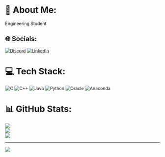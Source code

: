# 💫 About Me:
Engineering Student


## 🌐 Socials:
[![Discord](https://img.shields.io/badge/Discord-%237289DA.svg?logo=discord&logoColor=white)](https://discord.gg/Varalakshmi) [![LinkedIn](https://img.shields.io/badge/LinkedIn-%230077B5.svg?logo=linkedin&logoColor=white)](https://linkedin.com/in/Varalakshmi) 

# 💻 Tech Stack:
![C](https://img.shields.io/badge/c-%2300599C.svg?style=for-the-badge&logo=c&logoColor=white) ![C++](https://img.shields.io/badge/c++-%2300599C.svg?style=for-the-badge&logo=c%2B%2B&logoColor=white) ![Java](https://img.shields.io/badge/java-%23ED8B00.svg?style=for-the-badge&logo=openjdk&logoColor=white) ![Python](https://img.shields.io/badge/python-3670A0?style=for-the-badge&logo=python&logoColor=ffdd54) ![Oracle](https://img.shields.io/badge/Oracle-F80000?style=for-the-badge&logo=oracle&logoColor=white) ![Anaconda](https://img.shields.io/badge/Anaconda-%2344A833.svg?style=for-the-badge&logo=anaconda&logoColor=white)
# 📊 GitHub Stats:
![](https://github-readme-stats.vercel.app/api?username=Varalakshmi-student&theme=dark&hide_border=false&include_all_commits=false&count_private=false)<br/>
![](https://nirzak-streak-stats.vercel.app/?user=Varalakshmi-student&theme=dark&hide_border=false)<br/>
![](https://github-readme-stats.vercel.app/api/top-langs/?username=Varalakshmi-student&theme=dark&hide_border=false&include_all_commits=false&count_private=false&layout=compact)

---
[![](https://visitcount.itsvg.in/api?id=Varalakshmi-student&icon=0&color=0)](https://visitcount.itsvg.in)

<!-- Proudly created with GPRM ( https://gprm.itsvg.in ) -->
